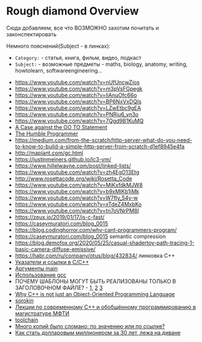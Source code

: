 # Rough diamond Overview

Сюда добавляем, все что ВОЗМОЖНО захотим почитать и законспектировать

Немного пояснений(Subject - в линках):
-  `Category:` - статья, книга, фильм, видео, подкаст
-   `Subject:` - возможные предметы - maths, biology, anatomy, writing, howtolearn, softwareengineering...

* https://www.youtube.com/watch?v=nUfUncwZios
* https://www.youtube.com/watch?v=m3pVsFGpegk
* https://www.youtube.com/watch?v=liAnuOfc66o
* https://www.youtube.com/watch?v=BP6NxVxDQIs
* https://www.youtube.com/watch?v=LZwEtbc9gEA
* https://www.youtube.com/watch?v=PNRju6_yn3o
* https://www.youtube.com/watch?v=7Qgd9B1KuMQ
* [A Case against the GO TO Statement](https://www.cs.utexas.edu/users/EWD/transcriptions/EWD02xx/EWD215.html)
* [The Humble Programmer](https://www.cs.utexas.edu/~EWD/transcriptions/EWD03xx/EWD340.html)
* https://medium.com/from-the-scratch/http-server-what-do-you-need-to-know-to-build-a-simple-http-server-from-scratch-d1ef8945e4fa
* http://maplant.com/gc.html
* https://justinmeiners.github.io/lc3-vm/
* https://www.hillelwayne.com/post/linked-lists/
* https://www.youtube.com/watch?v=zh4EgO13Etg
* http://www.rosettacode.org/wiki/Rosetta_Code
* https://www.youtube.com/watch?v=MiKxfdkMJW8
* https://www.youtube.com/watch?v=b9xMIKb1jMk
* https://www.youtube.com/watch?v=W7fIy_54y-w
* https://www.youtube.com/watch?v=xTdeZ4MxbKo
* https://www.youtube.com/watch?v=tn7oVNrPM8I
* https://zeux.io/2019/01/17/is-c-fast/
* https://caseymuratori.com/blog_0015
* https://blog.codinghorror.com/why-cant-programmers-program/
* https://caseymuratori.com/blog_0015 semantic compression
* https://blog.demofox.org/2020/05/25/casual-shadertoy-path-tracing-1-basic-camera-diffuse-emissive/
* https://habr.com/ru/company/otus/blog/432834/ линковка C++
* [Указатели и ссылки в C/C++](http://chernyy.ru/blog/2010/04/19/pointers-and-references-in-c-and-cpp)
* [Аргументы main](https://ru.stackoverflow.com/questions/227712/Для-чего-в-main-int-argc-char-argv)
* [Использование gcc](http://staff.mmcs.sfedu.ru/~ulysses/IT/C++/using_gcc.html)
* ПОЧЕМУ ШАБЛОНЫ МОГУТ БЫТЬ РЕАЛИЗОВАНЫ ТОЛЬКО В ЗАГОЛОВОЧНОМ ФАЙЛЕ? - [1](https://web-answers.ru/c/pochemu-shablony-mogut-byt-realizovany-tolko-v.html), [2](https://stackoverflow.com/questions/495021/why-can-templates-only-be-implemented-in-the-header-file) [3](https://isocpp.org/wiki/faq/templates\#templates-defn-vs-decl)
* [Why C++ is not just an Object-Oriented Programming Language](https://www.stroustrup.com/oopsla.pdf)
* [sorokin](https://lejabque.github.io/cpp-notes/print.html)
* [Лекции по современному C++ и обобщённому программированию в магистратуре МФТИ](https://www.youtube.com/playlist?list=PL3BR09unfgcgJPQZKaacwzGmcXMtEA-19)
* [toolchain](https://www.youtube.com/playlist?list=PL3BR09unfgchnggx7IJuSU57mxjMhrSaq)
* [Много копий было сломано: по значению или по ссылке?](https://www.youtube.com/watch?v=4M1MlW0sP0Q)
* [Как стать долларовым миллионером за 30 лет, лежа на диване](https://habr.com/ru/post/500754/)